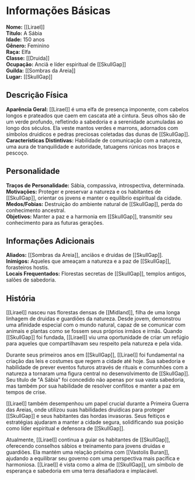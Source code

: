 # Informações Básicas
**Nome:** [[Lirael]]  
**Título:** A Sábia  
**Idade:** 150 anos  
**Gênero:** Feminino  
**Raça:** Elfa  
**Classe:** [[Druida]]  
**Ocupação:** Anciã e líder espiritual de [[SkullGap]]  
**Guilda:** [[Sombras da Areia]]  
**Lugar:** [[SkullGap]]

## Descrição Física
**Aparência Geral:** [[Lirael]] é uma elfa de presença imponente, com cabelos longos e prateados que caem em cascata até a cintura. Seus olhos são de um verde profundo, refletindo a sabedoria e a serenidade acumuladas ao longo dos séculos. Ela veste mantos verdes e marrons, adornados com símbolos druidicos e pedras preciosas coletadas das dunas de [[SkullGap]].  
**Características Distintivas:** Habilidade de comunicação com a natureza, uma aura de tranquilidade e autoridade, tatuagens rúnicas nos braços e pescoço.

## Personalidade
**Traços de Personalidade:** Sábia, compassiva, introspectiva, determinada.  
**Motivações:** Proteger e preservar a natureza e os habitantes de [[SkullGap]], orientar os jovens e manter o equilíbrio espiritual da cidade.  
**Medos/Fobias:** Destruição do ambiente natural de [[SkullGap]], perda do conhecimento ancestral.  
**Objetivos:** Manter a paz e a harmonia em [[SkullGap]], transmitir seu conhecimento para as futuras gerações.

## Informações Adicionais
**Aliados:**  [[Sombras da Areia]], anciãos e druidas de [[SkullGap]].  
**Inimigos:** Aqueles que ameaçam a natureza e a paz de [[SkullGap]], forasteiros hostis.  
**Locais Frequentados:** Florestas secretas de [[SkullGap]], templos antigos, salões de sabedoria.

## História
[[Lirael]] nasceu nas florestas densas de [[Midland]], filha de uma longa linhagem de druidas e guardiões da natureza. Desde jovem, demonstrou uma afinidade especial com o mundo natural, capaz de se comunicar com animais e plantas como se fossem seus próprios irmãos e irmãs. Quando [[SkullGap]] foi fundada, [[Lirael]] viu uma oportunidade de criar um refúgio para aqueles que compartilhavam seu respeito pela natureza e pela vida.

Durante seus primeiros anos em [[SkullGap]], [[Lirael]] foi fundamental na criação das leis e costumes que regem a cidade até hoje. Sua sabedoria e habilidade de prever eventos futuros através de rituais e comunhões com a natureza a tornaram uma figura central no desenvolvimento de [[SkullGap]]. Seu título de "A Sábia" foi concedido não apenas por sua vasta sabedoria, mas também por sua habilidade de resolver conflitos e manter a paz em tempos de crise.

[[Lirael]] também desempenhou um papel crucial durante a Primeira Guerra das Areias, onde utilizou suas habilidades druidicas para proteger [[SkullGap]] e seus habitantes das hordas invasoras. Seus feitiços e estratégias ajudaram a manter a cidade segura, solidificando sua posição como líder espiritual e defensora de [[SkullGap]].

Atualmente, [[Lirael]] continua a guiar os habitantes de [[SkullGap]], oferecendo conselhos sábios e treinamento para jovens druidas e guardiões. Ela mantém uma relação próxima com [[Vastolis Buran]], ajudando a equilibrar seu governo com uma perspectiva mais pacífica e harmoniosa. [[Lirael]] é vista como a alma de [[SkullGap]], um símbolo de esperança e sabedoria em uma terra desafiadora e implacável.